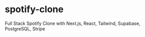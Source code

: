 # spotify-clone
Full Stack Spotify Clone with Next.js, React, Tailwind, Supabase, PostgreSQL, Stripe

